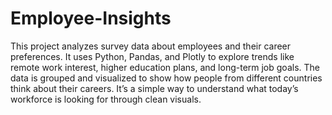 # Employee-Insights
This project analyzes survey data about employees and their career preferences. It uses Python, Pandas, and Plotly to explore trends like remote work interest, higher education plans, and long-term job goals. The data is grouped and visualized to show how people from different countries think about their careers. It’s a simple way to understand what today’s workforce is looking for through clean visuals.


